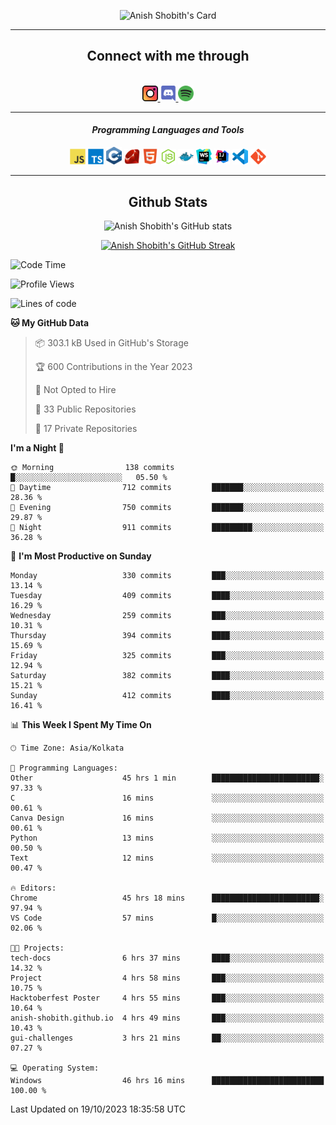 <div align="center">

![Anish Shobith's Card](https://cardivo.vercel.app/api?name=Anish%20Shobith%20P%20S&description=Hi%20there%F0%9F%91%8B,%20I%20am%20a%2020-years-old.%20I%20am%20a%20Web%20and%20Application%20developer%20from%20India.%20Nice%20to%20meet%20you%20all.%20Looking%20forward%20to%20paritcipate%20with%20you.&image=https://i.imgur.com/WlQk3PY.jpg&&disableAnimation=true&site=https://anishshobithps.tech&pattern=plus&colorPattern=%23171616&backgroundColor=%231a1b26&instagram=anish_shobith&linkedin=Anish%20Shobith%20P%20S&fontColor=%23ffffff&iconColor=%23ffffff)

<hr>
 <h2> Connect with me through </h2>
<br>
<a href="https://www.instagram.com/anish_shobith/">
    <img alt="Anish Shobith's Instagram" width="25px" src="https://raw.githubusercontent.com/anishshobithps/anishshobithps/master/assets/socials/instagram.svg">
    </a>
    <a href="https://discord.gg/cWgDskT">
    <img alt="Anish Shobith's Discord", width="25px" src="https://raw.githubusercontent.com/anishshobithps/anishshobithps/master/assets/socials/discord.svg">
    </a>
    <a href="https://open.spotify.com/user/goshcrm0y9jzum2lffvu6f4hz">
    <img alt="Anish Shobith's Spotify", width="25px" src="https://raw.githubusercontent.com/anishshobithps/anishshobithps/master/assets/socials/spotify.svg">
    </a>
    <br>
    <hr>
    <h4> <i> Programming Languages and Tools </i> </h4>
    <img width="25px" src="https://raw.githubusercontent.com/anishshobithps/anishshobithps/master/assets/languages/javascript.svg">
    <img width="25px" src="https://raw.githubusercontent.com/anishshobithps/anishshobithps/master/assets/languages/typescript.svg">
    <img width="25px" src="https://raw.githubusercontent.com/anishshobithps/anishshobithps/master/assets/languages/cpp.svg">
    <img width="25px" src="https://raw.githubusercontent.com/anishshobithps/anishshobithps/master/assets/languages/ruby.svg">
    <img width="25px" src="https://raw.githubusercontent.com/anishshobithps/anishshobithps/master/assets/languages/html.svg">
    <img width="25px" src="https://raw.githubusercontent.com/anishshobithps/anishshobithps/master/assets/tools/nodejs.svg">
    <img width="25px" src="https://raw.githubusercontent.com/anishshobithps/anishshobithps/master/assets/tools/docker.svg">
    <img width="25px" src="https://raw.githubusercontent.com/anishshobithps/anishshobithps/master/assets/tools/webstorm.svg">
    <img width="25px" src="https://raw.githubusercontent.com/anishshobithps/anishshobithps/master/assets/tools/intellij.svg">
    <img width="25px" src="https://raw.githubusercontent.com/anishshobithps/anishshobithps/master/assets/tools/visualstudiocode.svg">
    <img width="25px" src="https://raw.githubusercontent.com/anishshobithps/anishshobithps/master/assets/tools/git.svg">
<hr>
 <h2> Github Stats </h2>

![Anish Shobith's GitHub stats](https://github-readme-stats-fk82.vercel.app/api?username=anishshobithps&show_icons=true&theme=tokyonight&count_private=true)

[![Anish Shobith's GitHub Streak](https://streak-stats.demolab.com?user=anishshobithps&theme=tokyonight&hide_border=true&border_radius=4.6)](https://git.io/streak-stats)

</div>

<!--START_SECTION:waka-->
![Code Time](http://img.shields.io/badge/Code%20Time-1%2C047%20hrs%2031%20mins-blue)

![Profile Views](http://img.shields.io/badge/Profile%20Views-26-blue)

![Lines of code](https://img.shields.io/badge/From%20Hello%20World%20I%27ve%20Written-555.3%20thousand%20lines%20of%20code-blue)

**🐱 My GitHub Data** 

> 📦 303.1 kB Used in GitHub's Storage 
 > 
> 🏆 600 Contributions in the Year 2023
 > 
> 🚫 Not Opted to Hire
 > 
> 📜 33 Public Repositories 
 > 
> 🔑 17 Private Repositories 
 > 
**I'm a Night 🦉** 

```text
🌞 Morning                138 commits         █░░░░░░░░░░░░░░░░░░░░░░░░   05.50 % 
🌆 Daytime                712 commits         ███████░░░░░░░░░░░░░░░░░░   28.36 % 
🌃 Evening                750 commits         ███████░░░░░░░░░░░░░░░░░░   29.87 % 
🌙 Night                  911 commits         █████████░░░░░░░░░░░░░░░░   36.28 % 
```
📅 **I'm Most Productive on Sunday** 

```text
Monday                   330 commits         ███░░░░░░░░░░░░░░░░░░░░░░   13.14 % 
Tuesday                  409 commits         ████░░░░░░░░░░░░░░░░░░░░░   16.29 % 
Wednesday                259 commits         ███░░░░░░░░░░░░░░░░░░░░░░   10.31 % 
Thursday                 394 commits         ████░░░░░░░░░░░░░░░░░░░░░   15.69 % 
Friday                   325 commits         ███░░░░░░░░░░░░░░░░░░░░░░   12.94 % 
Saturday                 382 commits         ████░░░░░░░░░░░░░░░░░░░░░   15.21 % 
Sunday                   412 commits         ████░░░░░░░░░░░░░░░░░░░░░   16.41 % 
```


📊 **This Week I Spent My Time On** 

```text
🕑︎ Time Zone: Asia/Kolkata

💬 Programming Languages: 
Other                    45 hrs 1 min        ████████████████████████░   97.33 % 
C                        16 mins             ░░░░░░░░░░░░░░░░░░░░░░░░░   00.61 % 
Canva Design             16 mins             ░░░░░░░░░░░░░░░░░░░░░░░░░   00.61 % 
Python                   13 mins             ░░░░░░░░░░░░░░░░░░░░░░░░░   00.50 % 
Text                     12 mins             ░░░░░░░░░░░░░░░░░░░░░░░░░   00.47 % 

🔥 Editors: 
Chrome                   45 hrs 18 mins      ████████████████████████░   97.94 % 
VS Code                  57 mins             █░░░░░░░░░░░░░░░░░░░░░░░░   02.06 % 

🐱‍💻 Projects: 
tech-docs                6 hrs 37 mins       ████░░░░░░░░░░░░░░░░░░░░░   14.32 % 
Project                  4 hrs 58 mins       ███░░░░░░░░░░░░░░░░░░░░░░   10.75 % 
Hacktoberfest Poster     4 hrs 55 mins       ███░░░░░░░░░░░░░░░░░░░░░░   10.64 % 
anish-shobith.github.io  4 hrs 49 mins       ███░░░░░░░░░░░░░░░░░░░░░░   10.43 % 
gui-challenges           3 hrs 21 mins       ██░░░░░░░░░░░░░░░░░░░░░░░   07.27 % 

💻 Operating System: 
Windows                  46 hrs 16 mins      █████████████████████████   100.00 % 
```


 Last Updated on 19/10/2023 18:35:58 UTC
<!--END_SECTION:waka-->
